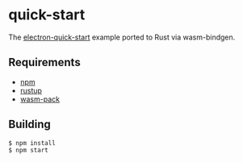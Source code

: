 # quick-start

The [electron-quick-start](https://github.com/electron/electron-quick-start) example ported to Rust via wasm-bindgen.

## Requirements

- [npm](https://nodejs.org/en/download/)
- [rustup](https://rustup.rs/)
- [wasm-pack](https://rustwasm.github.io/wasm-pack/)

## Building

```
$ npm install
$ npm start
```

